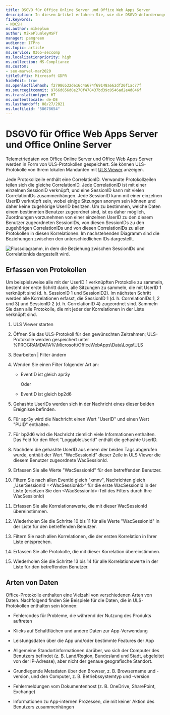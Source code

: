 ```yaml
---
title: DSGVO für Office Online Server und Office Web Apps Server
description: In diesem Artikel erfahren Sie, wie die DSGVO-Anforderungen für Office Online Server und Office Web Apps Server behandelt werden.
f1.keywords:
- NOCSH
ms.author: mikeplum
author: MikePlumleyMSFT
manager: pamgreen
audience: ITPro
ms.topic: article
ms.service: O365-seccomp
ms.localizationpriority: high
ms.collection: MS-Compliance
ms.custom:
- seo-marvel-mar2020
titleSuffix: Microsoft GDPR
hideEdit: true
ms.openlocfilehash: f27986532de16c4a674f69148a662df20f1ac77f
ms.sourcegitcommit: 9766d656d0e270f478437bd39c0546ad2e4d846f
ms.translationtype: HT
ms.contentlocale: de-DE
ms.lasthandoff: 08/27/2021
ms.locfileid: "58678654"
---
```

# <a name="gdpr-for-office-web-apps-server-and-office-online-server"></a>DSGVO für Office Web Apps Server und Office Online Server

Telemetriedaten von Office Online Server und Office Web Apps Server werden in Form von ULS-Protokollen gespeichert. Sie können ULS-Protokolle von Ihrem lokalen Mandanten mit [ULS Viewer](https://www.microsoft.com/download/details.aspx?id=44020) anzeigen.

Jede Protokollzeile enthält eine CorrelationID. Verwandte Protokollzeilen teilen sich die gleiche CorrelationID. Jede CorrelationID ist mit einer einzelnen SessionID verknüpft, und eine SessionID kann mit vielen CorrelationIDs zusammenhängen. Jede SessionID kann mit einer einzelnen UserID verknüpft sein, wobei einige Sitzungen anonym sein können und daher keine zugehörige UserID besitzen. Um zu bestimmen, welche Daten einem bestimmten Benutzer zugeordnet sind, ist es daher möglich, Zuordnungen vorzunehmen von einer einzelnen UserID zu den diesem Benutzer zugeordneten SessionIDs, von diesen SessionIDs zu den zugehörigen CorrelationIDs und von diesen CorrelationIDs zu allen Protokollen in diesen Korrelationen. Im nachstehenden Diagramm sind die Beziehungen zwischen den unterschiedlichen IDs dargestellt.

![Flussdiagramm, in dem die Beziehung zwischen SessionIDs und CorrelationIds dargestellt wird.](../media/gdpr-for-office-online-server-image1.jpg)

## <a name="gathering-logs"></a>Erfassen von Protokollen

Um beispielsweise alle mit der UserID 1 verknüpften Protokolle zu sammeln, besteht der erste Schritt darin, alle Sitzungen zu sammeln, die mit UserID 1 verknüpft sind (d. h. SessionID 1 und SessionID2). Im nächsten Schritt werden alle Korrelationen erfasst, die SessionID 1 (d. h. CorrelationIDs 1, 2 und 3) und SessionID 2 (d. h. CorrelationID 4) zugeordnet sind. Sammeln Sie dann alle Protokolle, die mit jeder der Korrelationen in der Liste verknüpft sind.

1. ULS Viewer starten

2. Öffnen Sie das ULS-Protokoll für den gewünschten Zeitrahmen; ULS-Protokolle werden gespeichert unter %PROGRAMDATA%\\Microsoft\\OfficeWebApps\\Data\\Logs\\ULS

3. Bearbeiten | Filter ändern

4. Wenden Sie einen Filter folgender Art an:

    - EventID ist gleich apr3y

      Oder

    - EventID ist gleich bp2d6

5. Gehashte UserIDs werden sich in der Nachricht eines dieser beiden Ereignisse befinden.

6. Für apr3y wird die Nachricht einen Wert "UserID" und einen Wert "PUID" enthalten.

7. Für bp2d6 wird die Nachricht ziemlich viele Informationen enthalten. Das Feld für den Wert "LoggableUserId" enthält die gehashte UserID.

8. Nachdem die gehashte UserID aus einem der beiden Tags abgerufen wurde, enthält der Wert "WacSessionId" dieser Zeile in ULS Viewer die diesem Benutzer zugeordnete WacSessionId.

9. Erfassen Sie alle Werte "WacSessionId" für den betreffenden Benutzer.

10. Filtern Sie nach allen EventId gleich "xmnv", Nachrichten gleich „UserSessionId =\<WacSessionId\>“ für die erste WacSessionId in der Liste (ersetzen Sie den \<WacSessionId\>-Teil des Filters durch Ihre WacSessionId)

11. Erfassen Sie alle Korrelationswerte, die mit dieser WacSessionId übereinstimmen.

12. Wiederholen Sie die Schritte 10 bis 11 für alle Werte "WacSessionId" in der Liste für den betreffenden Benutzer.

13. Filtern Sie nach allen Korrelationen, die der ersten Korrelation in Ihrer Liste entsprechen.

14. Erfassen Sie alle Protokolle, die mit dieser Korrelation übereinstimmen.

15. Wiederholen Sie die Schritte 13 bis 14 für alle Korrelationswerte in der Liste für den betreffenden Benutzer.

## <a name="types-of-data"></a>Arten von Daten

Office-Protokolle enthalten eine Vielzahl von verschiedenen Arten von Daten. Nachfolgend finden Sie Beispiele für die Daten, die in ULS-Protokollen enthalten sein können:

- Fehlercodes für Probleme, die während der Nutzung des Produkts auftreten

- Klicks auf Schaltflächen und andere Daten zur App-Verwendung

- Leistungsdaten über die App und/oder bestimmte Features der App

- Allgemeine Standortinformationen darüber, wo sich der Computer des Benutzers befindet (z. B. Land/Region, Bundesland und Stadt, abgeleitet von der IP-Adresse), aber nicht der genaue geografische Standort.

- Grundlegende Metadaten über den Browser, z. B. Browsername und -version, und den Computer, z. B. Betriebssystemtyp und -version

- Fehlermeldungen vom Dokumentenhost (z. B. OneDrive, SharePoint, Exchange)

- Informationen zu App-internen Prozessen, die mit keiner Aktion des Benutzers zusammenhängen
